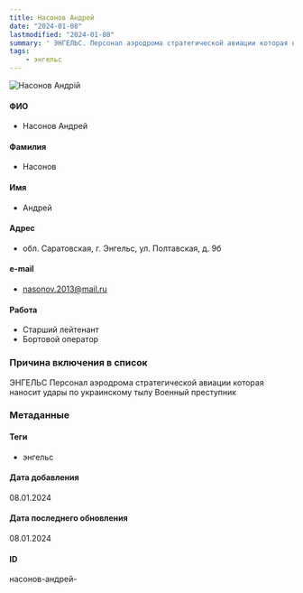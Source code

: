 ```yaml
---
title: Насонов Андрей
date: "2024-01-08"
lastmodified: "2024-01-08"
summary: ' ЭНГЕЛЬС. Персонал аэродрома стратегической авиации которая наносит удары по украинскому тылу. Военный преступник'
tags: 
    - энгельс
---
```

<!--# pp2-->
<!--## Фигурант-->
<!--### Личные данные-->
<!--#### Фото-->
![Насонов Андрій](https://molfar.com/images/optimized/1696844133_1766863144.png)
#### ФИО
- Насонов Андрей
#### Фамилия
- Насонов
#### Имя
- Андрей
#### Адрес
- обл. Саратовская, г. Энгельс, ул. Полтавская, д. 9б
#### e-mail
- nasonov.2013@mail.ru
#### Работа
- Старший лейтенант
- Бортовой оператор
### Причина включения в список
ЭНГЕЛЬС
Персонал аэродрома стратегической авиации которая наносит удары по украинскому тылу
Военный преступник
### Метаданные
#### Теги
- энгельс
#### Дата добавления
08.01.2024
#### Дата последнего обновления
08.01.2024
#### ID
насонов-андрей-
<!--## END;-->
